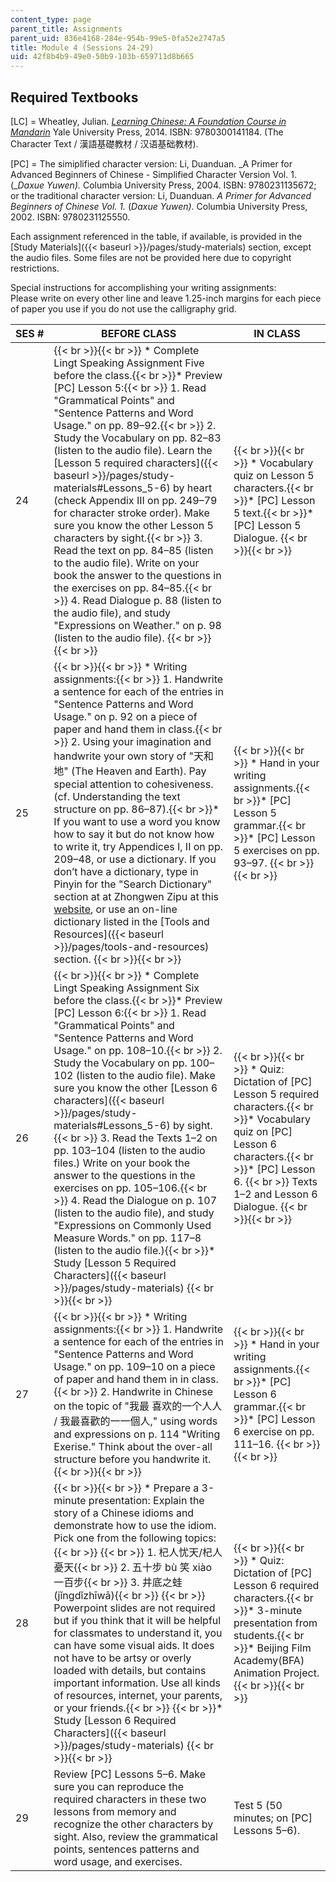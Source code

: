 ```yaml
---
content_type: page
parent_title: Assignments
parent_uid: 836e4168-284e-954b-99e5-0fa52e2747a5
title: Module 4 (Sessions 24-29)
uid: 42f8b4b9-49e0-50b9-103b-659711d8b665
---
```


Required Textbooks
------------------

\[LC\] = Wheatley, Julian. [_Learning Chinese: A Foundation Course in Mandarin_](/resources/res-21g-003-learning-chinese-a-foundation-course-in-mandarin-spring-2011) Yale University Press, 2014. ISBN: 9780300141184. (The Character Text / 漢語基礎教材 / 汉语基础教材).

\[PC\] = The simiplified character version: Li, Duanduan. _A Primer for Advanced Beginners of Chinese - Simplified Character Version Vol. 1. (__Daxue Yuwen)._ Columbia University Press, 2004. ISBN: 9780231135672; or the traditional character version: Li, Duanduan. _A Primer for Advanced Beginners of Chinese Vol. 1._ (_Daxue Yuwen)_. Columbia University Press, 2002. ISBN: 9780231125550.

Each assignment referenced in the table, if available, is provided in the [Study Materials]({{< baseurl >}}/pages/study-materials) section, except the audio files. Some files are not be provided here due to copyright restrictions.

Special instructions for accomplishing your writing assignments:  
Please write on every other line and leave 1.25-inch margins for each piece of paper you use if you do not use the calligraphy grid.

| SES # | BEFORE CLASS | IN CLASS |
| --- | --- | --- |
| 24 |  {{< br >}}{{< br >}} *   Complete Lingt Speaking Assignment Five before the class.{{< br >}}*   Preview \[PC\] Lesson 5:{{< br >}}    1.  Read "Grammatical Points" and "Sentence Patterns and Word Usage." on pp. 89–92.{{< br >}}    2.  Study the Vocabulary on pp. 82–83 (listen to the audio file). Learn the [Lesson 5 required characters]({{< baseurl >}}/pages/study-materials#Lessons_5-6) by heart (check Appendix III on pp. 249–79 for character stroke order). Make sure you know the other Lesson 5 characters by sight.{{< br >}}    3.  Read the text on pp. 84–85 (listen to the audio file). Write on your book the answer to the questions in the exercises on pp. 84–85.{{< br >}}    4.  Read Dialogue p. 88 (listen to the audio file), and study "Expressions on Weather." on p. 98 (listen to the audio file). {{< br >}}{{< br >}}  |  {{< br >}}{{< br >}} *   Vocabulary quiz on Lesson 5 characters.{{< br >}}*   \[PC\] Lesson 5 text.{{< br >}}*   \[PC\] Lesson 5 Dialogue. {{< br >}}{{< br >}}  |
| 25 |  {{< br >}}{{< br >}} *   Writing assignments:{{< br >}}    1.  Handwrite a sentence for each of the entries in "Sentence Patterns and Word Usage." on p. 92 on a piece of paper and hand them in class.{{< br >}}    2.  Using your imagination and handwrite your own story of "天和 地" (The Heaven and Earth). Pay special attention to cohesiveness. (cf. Understanding the text structure on pp. 86–87).{{< br >}}*   If you want to use a word you know how to say it but do not know how to write it, try Appendices I, II on pp. 209–48, or use a dictionary. If you don’t have a dictionary, type in Pinyin for the "Search Dictionary" section at at Zhongwen Zipu at this [website](http://zhongwen.com), or use an on-line dictionary listed in the [Tools and Resources]({{< baseurl >}}/pages/tools-and-resources) section. {{< br >}}{{< br >}}  |  {{< br >}}{{< br >}} *   Hand in your writing assignments.{{< br >}}*   \[PC\] Lesson 5 grammar.{{< br >}}*   \[PC\] Lesson 5 exercises on pp. 93–97. {{< br >}}{{< br >}}  |
| 26 |  {{< br >}}{{< br >}} *   Complete Lingt Speaking Assignment Six before the class.{{< br >}}*   Preview \[PC\] Lesson 6:{{< br >}}    1.  Read "Grammatical Points" and "Sentence Patterns and Word Usage." on pp. 108–10.{{< br >}}    2.  Study the Vocabulary on pp. 100–102 (listen to the audio file). Make sure you know the other [Lesson 6 characters]({{< baseurl >}}/pages/study-materials#Lessons_5-6) by sight.{{< br >}}    3.  Read the Texts 1–2 on pp. 103–104 (listen to the audio files.) Write on your book the answer to the questions in the exercises on pp. 105–106.{{< br >}}    4.  Read the Dialogue on p. 107 (listen to the audio file), and study "Expressions on Commonly Used Measure Words." on pp. 117–8 (listen to the audio file.){{< br >}}*   Study [Lesson 5 Required Characters]({{< baseurl >}}/pages/study-materials) {{< br >}}{{< br >}}  |  {{< br >}}{{< br >}} *   Quiz: Dictation of \[PC\] Lesson 5 required characters.{{< br >}}*   Vocabulary quiz on \[PC\] Lesson 6 characters.{{< br >}}*   \[PC\] Lesson 6.  {{< br >}}    Texts 1–2 and Lesson 6 Dialogue. {{< br >}}{{< br >}}  |
| 27 |  {{< br >}}{{< br >}} *   Writing assignments:{{< br >}}    1.  Handwrite a sentence for each of the entries in "Sentence Patterns and Word Usage." on pp. 109–10 on a piece of paper and hand them in in class.{{< br >}}    2.  Handwrite in Chinese on the topic of "我最 喜欢的⼀个⼈人 / 我最喜歡的⼀一個人," using words and expressions on p. 114 "Writing Exerise." Think about the over-all structure before you handwrite it. {{< br >}}{{< br >}}  |  {{< br >}}{{< br >}} *   Hand in your writing assignments.{{< br >}}*   \[PC\] Lesson 6 grammar.{{< br >}}*   \[PC\] Lesson 6 exercise on pp. 111–16. {{< br >}}{{< br >}}  |
| 28 |  {{< br >}}{{< br >}} *   Prepare a 3-minute presentation: Explain the story of a Chinese idioms and demonstrate how to use the idiom. Pick one from the following topics:{{< br >}}    {{< br >}}    1.  杞⼈忧天/杞人憂天{{< br >}}    2.  五⼗步 bù 笑 xiào 一百步{{< br >}}    3.  井底之蛙 (jǐngdǐzhīwā){{< br >}}    {{< br >}}    Powerpoint slides are not required but if you think that it will be helpful for classmates to understand it, you can have some visual aids. It does not have to be artsy or overly loaded with details, but contains important information. Use all kinds of resources, internet, your parents, or your friends.{{< br >}}    {{< br >}}*   Study [Lesson 6 Required Characters]({{< baseurl >}}/pages/study-materials) {{< br >}}{{< br >}}  |  {{< br >}}{{< br >}} *   Quiz: Dictation of \[PC\] Lesson 6 required characters.{{< br >}}*   3-minute presentation from students.{{< br >}}*   Beijing Film Academy(BFA) Animation Project. {{< br >}}{{< br >}}  |
| 29 | Review \[PC\] Lessons 5–6. Make sure you can reproduce the required characters in these two lessons from memory and recognize the other characters by sight. Also, review the grammatical points, sentences patterns and word usage, and exercises. | Test 5 (50 minutes; on \[PC\] Lessons 5–6).